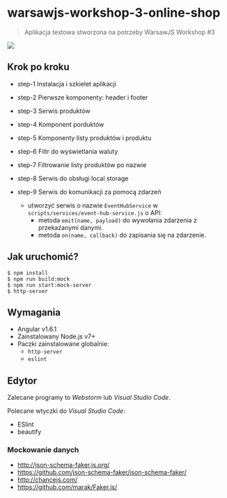# warsawjs-workshop-3-online-shop

> Aplikacja testowa stworzona na potrzeby WarsawJS Workshop #3

![](http://warsawjs.com/assets/images/logo/logo-transparent-240x240.png)

## Krok po kroku

* step-1 Instalacja i szkielet aplikacji
* step-2 Pierwsze komponenty: header i footer
* step-3 Serwis produktów
* step-4 Komponent porduktów
* step-5 Komponenty listy produktów i produktu
* step-6 Filtr do wyświetlania waluty
* step-7 Filtrowanie listy produktów po nazwie
* step-8 Serwis do obsługi local storage
* step-9 Serwis do komunikacji za pomocą zdarzeń

    - utworzyć serwis o nazwie `EventHubService` w `scripts/services/event-hub-service.js` o API:
        + metoda `emit(name, payload)` do wywołania zdarzenia z przekazanymi danymi.
        + metoda `on(name, callback)` do zapisania się na zdarzenie.

## Jak uruchomić?

```
$ npm install
$ npm run build:mock
$ npm run start:mock-server
$ http-server
```

## Wymagania

* Angular v1.6.1
* Zainstalowany Node.js v7+
* Paczki zainstalowane globalnie:
    - `http-server`
    - `eslint`

## Edytor

Zalecane programy to *Webstorm* lub *Visual Studio Code*.

Polecane wtyczki do *Visual Studio Code*:

* ESlint
* beautify

### Mockowanie danych

* http://json-schema-faker.js.org/
* https://github.com/json-schema-faker/json-schema-faker/
* http://chancejs.com/
* https://github.com/marak/Faker.js/
